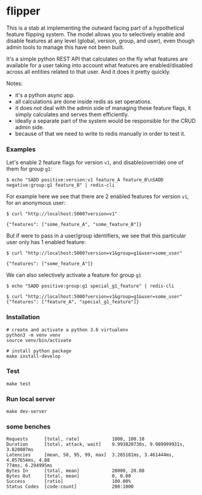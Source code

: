 # flipper

This is a stab at implementing the outward facing part of a hypothetical feature flipping system. The model allows you to selectively enable and disable features at any level (global, version, group, and user), even though admin tools to manage this have not been built.

It's a simple python REST API that calculates on the fly what features are available for a user taking into account what features are enabled/disabled across all entities related to that user.
And it does it pretty quickly.

Notes:
- it's a python async app.
- all calculations are done inside redis as set operations.
- it does _not_ deal with the admin side of managing these feature flags, it simply calculates and serves them efficiently.
- ideally a separate part of the system would be responsible for the CRUD admin side.
- because of that we need to write to redis manually in order to test it.


### Examples

Let's enable 2 feature flags for version `v1`, and disable(override) one of them for group `g1`:
```
$ echo "SADD positive:version:v1 feature_A feature_B\nSADD negative:group:g1 feature_B" | redis-cli
```

For example here we see that there are 2 enabled features for version `v1`, for an anonymous user:
```
$ curl "http://localhost:5000?version=v1"

{"features": ["some_feature_A", "some_feature_B"]}
```

But if were to pass in a user/group identifiers, we see that this particular user only has 1 enabled feature:
```
$ curl "http://localhost:5000?version=v1&group=g1&user=some_user"

{"features": ["some_feature_A"]}
```

We can also selectively activate a feature for group `g1`
```
$ echo "SADD positive:group:g1 special_g1_feature" | redis-cli
```

```
$ curl "http://localhost:5000?version=v1&group=g1&user=some_user"
{"features": ["feature_A", "special_g1_feature"]}
```

### Installation
```
# create and activate a python 3.6 virtualenv
python3 -m venv venv
source venv/bin/activate

# install python package
make install-develop
```

### Test
```
make test
```

### Run local server
```
make dev-server
```

### some benches
```
Requests      [total, rate]            1000, 100.10
Duration      [total, attack, wait]    9.993820738s, 9.989999931s, 3.820807ms
Latencies     [mean, 50, 95, 99, max]  3.265181ms, 3.461444ms, 4.057654ms, 4.88
774ms, 6.294995ms
Bytes In      [total, mean]            20000, 20.00
Bytes Out     [total, mean]            0, 0.00
Success       [ratio]                  100.00%
Status Codes  [code:count]             200:1000
```
